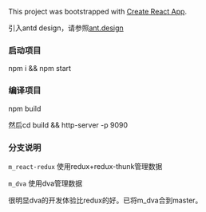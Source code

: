 This project was bootstrapped with [Create React App](https://github.com/facebookincubator/create-react-app).

引入antd design，请参照[ant.design](https://ant.design/docs/react/use-with-create-react-app-cn)

### 启动项目
npm i && npm start

### 编译项目
npm build

然后cd build && http-server -p 9090

### 分支说明
`m_react-redux`  使用redux+redux-thunk管理数据

`m_dva` 使用dva管理数据

很明显dva的开发体验比redux的好。已将m_dva合到master。
